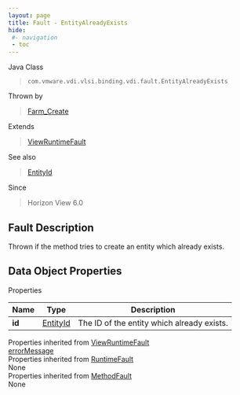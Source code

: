 ```yaml
---
layout: page
title: Fault - EntityAlreadyExists
hide:
 #- navigation
 - toc
---
```






Java Class  
> `com.vmware.vdi.vlsi.binding.vdi.fault.EntityAlreadyExists`

Thrown by  
> [Farm_Create](vdi.resources.Farm.md#create)

Extends  
> [ViewRuntimeFault](vdi.fault.ViewRuntimeFault.md)

See also  
> [EntityId](vdi.EntityId.md)

Since  
> Horizon View 6.0


## Fault Description 

Thrown if the method tries to create an entity which already exists. 

## Data Object Properties

Properties

Name |  Type |  Description   
---|---|---  
**id**| [EntityId](vdi.EntityId.md)|  The ID of the entity which already exists.   
  
Properties inherited from [ViewRuntimeFault](vdi.fault.ViewRuntimeFault.md)  
[errorMessage](vdi.fault.ViewRuntimeFault.md#errorMessage)  
Properties inherited from [RuntimeFault](vmodl.RuntimeFault.md)  
None  
Properties inherited from [MethodFault](vmodl.MethodFault.md)  
None  
  
  
   
  
  
